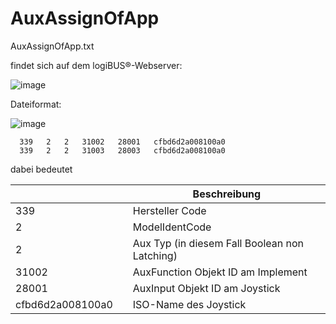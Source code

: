 # AuxAssignOfApp

AuxAssignOfApp.txt


findet sich auf dem logiBUS®-Webserver: 

![image](https://github.com/user-attachments/assets/32dd32de-69d9-454c-b1d9-1d4cb941c86f)

Dateiformat: 

![image](https://github.com/user-attachments/assets/0fd8f04a-360e-4c14-b9f5-d08c02f1056e)



```
  339   2   2   31002   28001   cfbd6d2a008100a0
  339   2   2   31003   28003   cfbd6d2a008100a0

```

dabei bedeutet



|                  |   | Beschreibung                                   |
|------------------|---|------------------------------------------------|
| 339              |   | Hersteller Code                                |
| 2                |   | ModelIdentCode                                 |
| 2                |   | Aux Typ (in diesem Fall Boolean non Latching)  |
| 31002            |   | AuxFunction Objekt ID am Implement             |
| 28001            |   | AuxInput Objekt ID am Joystick                 |
| cfbd6d2a008100a0 |   | ISO-Name des Joystick                          |
